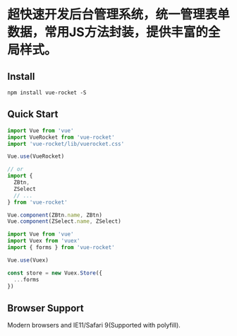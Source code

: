 # 超快速开发后台管理系统，统一管理表单数据，常用JS方法封装，提供丰富的全局样式。


## Install
```shell
npm install vue-rocket -S
```


## Quick Start
``` javascript
import Vue from 'vue'
import VueRocket from 'vue-rocket'
import 'vue-rocket/lib/vuerocket.css'

Vue.use(VueRocket)

// or
import {
  ZBtn,
  ZSelect
  // ...
} from 'vue-rocket'

Vue.component(ZBtn.name, ZBtn)
Vue.component(ZSelect.name, ZSelect)
```


``` javascript
import Vue from 'vue'
import Vuex from 'vuex'
import { forms } from 'vue-rocket'

Vue.use(Vuex)

const store = new Vuex.Store({
  ...forms
})
```


## Browser Support
Modern browsers and IE11/Safari 9(Supported with polyfill).
